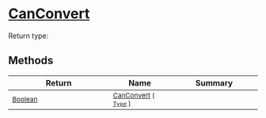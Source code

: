 # [CanConvert](./DistanceFunctionJsonConverter-100664085.md)


Return type:
## Methods

| Return | Name | Summary | 
| --- | --- | --- | 
| <sub>[Boolean](https://docs.microsoft.com/en-us/dotnet/api/System.Boolean)</sub><img width=200/>| <sub>[CanConvert](./DistanceFunctionJsonConverter-100664085.md) ( [`Type`](https://docs.microsoft.com/en-us/dotnet/api/System.Type) )</sub>| <sub></sub><img width=200/>| <br>


